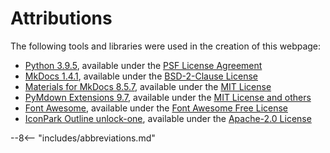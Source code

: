 # Attributions

The following tools and libraries were used in the creation of this webpage:

- [Python 3.9.5][python], available under the [PSF License Agreement][psf]
- [MkDocs 1.4.1][mkdocs], available under the [BSD-2-Clause License][bsd]
- [Materials for MkDocs 8.5.7][material], available under the [MIT License][mit]
- [PyMdown Extensions 9.7][pymdown], available under the [MIT License and others][mitex]
- [Font Awesome][fa], available under the [Font Awesome Free License][fal]
- [IconPark Outline unlock-one][icon], available under the [Apache-2.0 License][apache]

[python]: https://www.python.org/
[psf]: https://docs.python.org/3.9/license.html#psf-license-agreement-for-python-release

[mkdocs]: https://www.mkdocs.org/
[bsd]: https://github.com/mkdocs/mkdocs/blob/master/LICENSE

[material]: https://squidfunk.github.io/mkdocs-material/
[mit]: https://squidfunk.github.io/mkdocs-material/license/

[pymdown]: https://facelessuser.github.io/pymdown-extensions/
[mitex]: https://github.com/facelessuser/pymdown-extensions/blob/main/LICENSE.md

[fa]: https://fontawesome.com/
[fal]: https://fontawesome.com/license/free

[icon]: https://github.com/bytedance/IconPark
[apache]: https://github.com/bytedance/IconPark/blob/master/LICENSE

--8<-- "includes/abbreviations.md"
